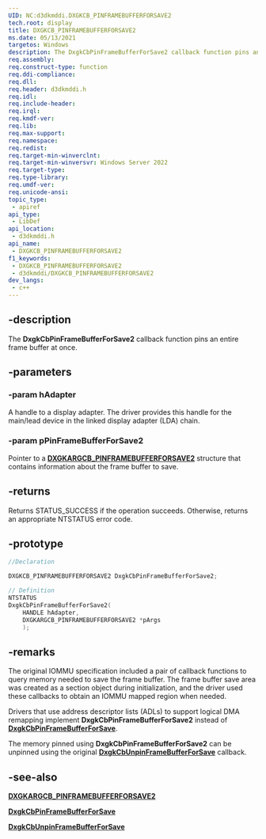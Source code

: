```yaml
---
UID: NC:d3dkmddi.DXGKCB_PINFRAMEBUFFERFORSAVE2
tech.root: display
title: DXGKCB_PINFRAMEBUFFERFORSAVE2
ms.date: 05/13/2021
targetos: Windows
description: The DxgkCbPinFrameBufferForSave2 callback function pins an entire frame buffer at once.
req.assembly: 
req.construct-type: function
req.ddi-compliance: 
req.dll: 
req.header: d3dkmddi.h
req.idl: 
req.include-header: 
req.irql: 
req.kmdf-ver: 
req.lib: 
req.max-support: 
req.namespace: 
req.redist: 
req.target-min-winverclnt: 
req.target-min-winversvr: Windows Server 2022
req.target-type: 
req.type-library: 
req.umdf-ver: 
req.unicode-ansi: 
topic_type:
 - apiref
api_type:
 - LibDef
api_location:
 - d3dkmddi.h
api_name:
 - DXGKCB_PINFRAMEBUFFERFORSAVE2
f1_keywords:
 - DXGKCB_PINFRAMEBUFFERFORSAVE2
 - d3dkmddi/DXGKCB_PINFRAMEBUFFERFORSAVE2
dev_langs:
 - c++
---
```


## -description

The **DxgkCbPinFrameBufferForSave2** callback function pins an entire frame buffer at once.

## -parameters

### -param hAdapter

A handle to a display adapter. The driver provides this handle for the main/lead device in the linked display adapter (LDA) chain.

### -param pPinFrameBufferForSave2

Pointer to a [**DXGKARGCB_PINFRAMEBUFFERFORSAVE2**](ns-d3dkmddi-dxgkargcb_open_physical_memory_object.md) structure that contains information about the frame buffer to save.

## -returns

Returns STATUS_SUCCESS if the operation succeeds. Otherwise, returns an appropriate NTSTATUS error code.

## -prototype

```cpp
//Declaration

DXGKCB_PINFRAMEBUFFERFORSAVE2 DxgkCbPinFrameBufferForSave2;

// Definition
NTSTATUS
DxgkCbPinFrameBufferForSave2(
    HANDLE hAdapter,
    DXGKARGCB_PINFRAMEBUFFERFORSAVE2 *pArgs
    );
```

## -remarks

The original IOMMU specification included a pair of callback functions to query memory needed to save the frame buffer. The frame buffer save area was created as a section object during initialization, and the driver used these callbacks to obtain an IOMMU mapped region when needed.

Drivers that use address descriptor lists (ADLs) to support logical DMA remapping implement **DxgkCbPinFrameBufferForSave2** instead of [**DxgkCbPinFrameBufferForSave**](nc-d3dkmddi-dxgkcb_pinframebufferforsave.md).

The memory pinned using **DxgkCbPinFrameBufferForSave2** can be unpinned using the original [**DxgkCbUnpinFrameBufferForSave**](nc-d3dkmddi-dxgkcb_unpinframebufferforsave.md) callback.

## -see-also

[**DXGKARGCB_PINFRAMEBUFFERFORSAVE2**](ns-d3dkmddi-dxgkargcb_open_physical_memory_object.md)

[**DxgkCbPinFrameBufferForSave**](nc-d3dkmddi-dxgkcb_pinframebufferforsave.md)

[**DxgkCbUnpinFrameBufferForSave**](nc-d3dkmddi-dxgkcb_unpinframebufferforsave.md)
